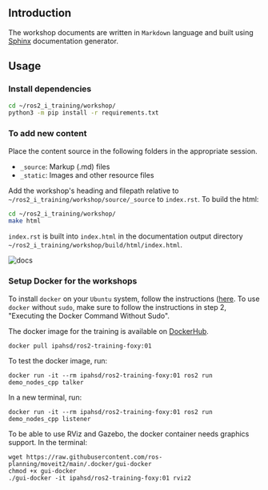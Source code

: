 ## Introduction

The workshop documents are written in `Markdown` language and built using [Sphinx](https://docs.readthedocs.io/en/stable/intro/getting-started-with-sphinx.html?) documentation generator.

## Usage
### Install dependencies

````bash
cd ~/ros2_i_training/workshop/
python3 -m pip install -r requirements.txt
````

### To add new content
Place the content source in the following folders in the appropriate session.
-  `_source`: Markup (.md) files 
- `_static`: Images and other resource files  

Add the workshop's heading and filepath relative to `~/ros2_i_training/workshop/source/_source` to `index.rst`. To build the html:
 ````bash
 cd ~/ros2_i_training/workshop/
 make html
 ````
`index.rst` is built into `index.html` in the documentation output directory `~/ros2_i_training/workshop/build/html/index.html`. 

![docs](/workshop/source/_static/demo_rtd.png)


### Setup Docker for the workshops

To install `docker` on your `Ubuntu` system, follow the instructions ([here](https://www.digitalocean.com/community/tutorials/how-to-install-and-use-docker-on-ubuntu-18-04). To use `docker` without `sudo`, make sure to follow the instructions in step 2, "Executing the Docker Command Without Sudo".

The docker image for the training is available on [DockerHub](https://hub.docker.com/r/ipahsd/ros2-training-foxy).

```
docker pull ipahsd/ros2-training-foxy:01
```
To test the docker image, run:
```
docker run -it --rm ipahsd/ros2-training-foxy:01 ros2 run demo_nodes_cpp talker
```
In a new terminal, run:
```
docker run -it --rm ipahsd/ros2-training-foxy:01 ros2 run demo_nodes_cpp listener
```
To be able to use RViz and Gazebo, the docker container needs graphics support. In the terminal:
```
wget https://raw.githubusercontent.com/ros-planning/moveit2/main/.docker/gui-docker
chmod +x gui-docker
./gui-docker -it ipahsd/ros2-training-foxy:01 rviz2
```
